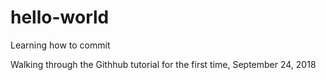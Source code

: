 # hello-world

Learning how to commit

Walking through the Githhub tutorial for the first time, September 24, 2018
